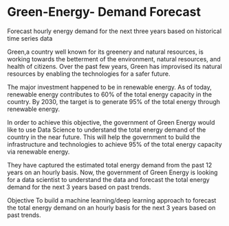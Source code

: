 # Green-Energy- Demand Forecast
Forecast hourly energy demand for the next three years based on historical time series data

Green,a country well known for its greenery and natural resources, is working towards the betterment of the environment, natural resources, and health of citizens. Over the past few years, Green has improvised its natural resources by enabling the technologies for a safer future.

The major investment happened to be in renewable energy. As of today, renewable energy contributes to 60% of the total energy capacity in the country. By 2030, the target is to generate 95% of the total energy through renewable energy.

In order to achieve this objective, the government of Green Energy would like to use Data Science to understand the total energy demand of the country in the near future. This will help the government to build the infrastructure and technologies to achieve 95% of the total energy capacity via renewable energy.

They have captured the estimated total energy demand from the past 12 years on an hourly basis. Now, the government of Green Energy is looking for a data scientist to understand the data and forecast the total energy demand for the next 3 years based on past trends.

Objective
To build a machine learning/deep learning approach to forecast the total energy demand on an hourly basis for the next 3 years based on past trends.

